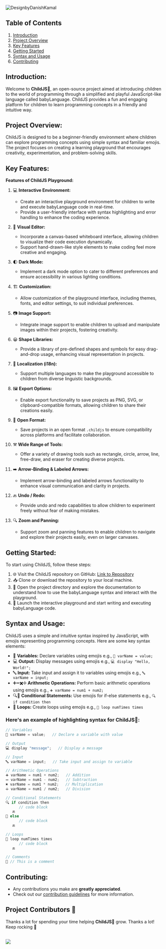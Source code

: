 ![DesignbyDanishKamal](https://github.com/danishzayan/childJS/assets/46997504/6c317fa1-bf62-45ba-a3cc-d3b4a814b0ec)
## Table of Contents

1. [Introduction](#introduction)
2. [Project Overview](#project-overview)
3. [Key Features](#key-features)
4. [Getting Started](#getting-started)
5. [Syntax and Usage](#syntax-and-usage)
6. [Contributing](#contributing)
<!-- 7. [Support and Feedback](#support-and-feedback) -->
<!-- 8. [License](#license) -->

## Introduction:
Welcome to **ChildJS🧒**, an open-source project aimed at introducing children to the world of programming through a simplified and playful JavaScript-like language called babyLanguage. ChildJS provides a fun and engaging platform for children to learn programming concepts in a friendly and intuitive way.

## Project Overview:
ChildJS is designed to be a beginner-friendly environment where children can explore programming concepts using simple syntax and familiar emojis. The project focuses on creating a learning playground that encourages creativity, experimentation, and problem-solving skills.

## Key Features:
**Features of ChildJS Playground:**
1. 💻 **Interactive Environment:**
   - Create an interactive playground environment for children to write and execute babyLanguage code in real-time.
   - Provide a user-friendly interface with syntax highlighting and error handling to enhance the coding experience.

2. 🎨 **Visual Editor:**
   - Incorporate a canvas-based whiteboard interface, allowing children to visualize their code execution dynamically.
   - Support hand-drawn-like style elements to make coding feel more creative and engaging.

3. 🌓 **Dark Mode:**
   - Implement a dark mode option to cater to different preferences and ensure accessibility in various lighting conditions.

4. 🏗️ **Customization:**
   - Allow customization of the playground interface, including themes, fonts, and editor settings, to suit individual preferences.

5. 📷 **Image Support:**
   - Integrate image support to enable children to upload and manipulate images within their projects, fostering creativity.

6. 😀 **Shape Libraries:**
   - Provide a library of pre-defined shapes and symbols for easy drag-and-drop usage, enhancing visual representation in projects.

7. 👅 **Localization (i18n):**
   - Support multiple languages to make the playground accessible to children from diverse linguistic backgrounds.

8. 🖼️ **Export Options:**
   - Enable export functionality to save projects as PNG, SVG, or clipboard-compatible formats, allowing children to share their creations easily.

9. 💾 **Open Format:**
   - Save projects in an open format `.childjs` to ensure compatibility across platforms and facilitate collaboration.

10. ⚒️ **Wide Range of Tools:**
    - Offer a variety of drawing tools such as rectangle, circle, arrow, line, free-draw, and eraser for creating diverse projects.

11. ➡️ **Arrow-Binding & Labeled Arrows:**
    - Implement arrow-binding and labeled arrows functionality to enhance visual communication and clarity in projects.

12. 🔙 **Undo / Redo:**
    - Provide undo and redo capabilities to allow children to experiment freely without fear of making mistakes.

13. 🔍 **Zoom and Panning:**
    - Support zoom and panning features to enable children to navigate and explore their projects easily, even on larger canvases.

<!-- **Requirements:**
- The playground should be accessible via web browsers without requiring any downloads or installations.
- Ensure compatibility with popular web browsers such as Chrome, Firefox, Safari, and Edge.
- Implement responsive design principles to ensure usability on various screen sizes, including desktops, tablets, and smartphones.
- Provide clear and concise documentation with tutorials, examples, and usage guidelines to assist children in using the playground effectively.
- Prioritize performance optimizations to maintain smooth and responsive interactions, even with complex projects.
- Foster a safe and inclusive community environment with moderation features to prevent misuse and promote positive interactions among users. -->


## Getting Started:

To start using ChildJS, follow these steps:

1. 🌐 Visit the ChildJS repository on GitHub: [Link to Repository](https://github.com/danishzayan/childJS.git)
2. 📥 Clone or download the repository to your local machine.
3. 📂 Open the project directory and explore the documentation to understand how to use the babyLanguage syntax and interact with the playground.
4. 🚀 Launch the interactive playground and start writing and executing babyLanguage code.

## Syntax and Usage:

ChildJS uses a simple and intuitive syntax inspired by JavaScript, with emojis representing programming concepts. Here are some key syntax elements:

- 🍼 **Variables:** Declare variables using emojis e.g., `🍼 varName = value;`
- 💻 **Output:** Display messages using emojis e.g., `💻 display "Hello, World!";`
- 🔤 **Input:** Take input and assign it to variables using emojis e.g., `🔤 varName = input;`
- ➕➖✖️➗ **Arithmetic Operations:** Perform basic arithmetic operations using emojis e.g., `➕ varName = num1 + num2;`
- 🔍🔎 **Conditional Statements:** Use emojis for if-else statements e.g., `🔍 if condition then`
- 🔁 **Loops:** Create loops using emojis e.g., `🔁 loop numTimes times`

### Here's an example of highlighting syntax for ChildJS🧒:
```javascript
// Variables
🍼 varName = value;   // Declare a variable with value

// Output
💻 display "message";   // Display a message

// Input
🔤 varName = input;   // Take input and assign to variable

// Arithmetic Operations
➕ varName = num1 + num2;   // Addition
➖ varName = num1 - num2;   // Subtraction
✖️ varName = num1 * num2;   // Multiplication
➗ varName = num1 / num2;   // Division

// Conditional Statements
🔍 if condition then
      // code block
   🔚
🔎 else
      // code block
   🔚

// Loops
🔁 loop numTimes times
      // code block
   🔚

// Comments
📝 // This is a comment
```

## Contributing:

- Any contributions you make are **greatly appreciated**.
- Check out our [contribution guidelines](/CONTRIBUTING.md) for more information.

## Project Contributors 🌟
Thanks a lot for spending your time helping **ChildJS🧒** grow. Thanks a lot! Keep rocking 🎉 </p><br />
<a href="https://github.com/danishzayan/childJS/graphs/contributors">
  <img src="https://contrib.rocks/image?repo=danishzayan/childJS" />
</a>


